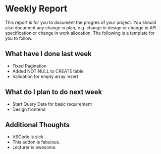 # Weekly Report

This report is for you to document the progres of your project. You should also document any change in plan, e.g. change in design or change in API specification or change in work allocation. The following is a template for you to follow.

## What have I done last week

-   Fixed Pagination
-   Added NOT NULL to CREATE table
-   Validation for empty array insert

## What do I plan to do next week

-   Start Query Data for basic requirement
-   Design frontend

## Additional Thoughts

-   VSCode is sick.
-   This addon is fabulous.
-   Lecturer is awesome.
